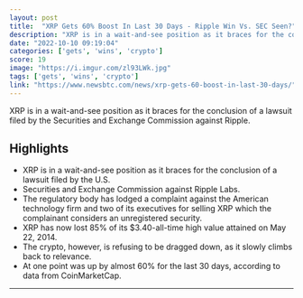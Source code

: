 ```yaml
---
layout: post
title:  "XRP Gets 60% Boost In Last 30 Days - Ripple Win Vs. SEC Seen?"
description: "XRP is in a wait-and-see position as it braces for the conclusion of a lawsuit filed by the Securities and Exchange Commission against Ripple."
date: "2022-10-10 09:19:04"
categories: ['gets', 'wins', 'crypto']
score: 19
image: "https://i.imgur.com/zl93LWk.jpg"
tags: ['gets', 'wins', 'crypto']
link: "https://www.newsbtc.com/news/xrp-gets-60-boost-in-last-30-days/"
---
```


XRP is in a wait-and-see position as it braces for the conclusion of a lawsuit filed by the Securities and Exchange Commission against Ripple.

## Highlights

- XRP is in a wait-and-see position as it braces for the conclusion of a lawsuit filed by the U.S.
- Securities and Exchange Commission against Ripple Labs.
- The regulatory body has lodged a complaint against the American technology firm and two of its executives for selling XRP which the complainant considers an unregistered security.
- XRP has now lost 85% of its $3.40-all-time high value attained on May 22, 2014.
- The crypto, however, is refusing to be dragged down, as it slowly climbs back to relevance.
- At one point was up by almost 60% for the last 30 days, according to data from CoinMarketCap.

---
